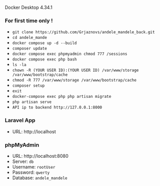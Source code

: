 Docker Desktop 4.34.1

### For first time only !
- `git clone https://github.com/Grjaznovs/andele_mandele_back.git`
- `cd andele_mande`
- `docker compose up -d --build`
- `composer update`
- `docker compose exec phpmyadmin chmod 777 /sessions`
- `docker compose exec php bash`
- `ls -la`
- `chown -R (YOUR USER ID):(YOUR USER ID) /var/www/storage /var/www/bootstrap/cache`
- `chmod -R 777 /var/www/storage /var/www/bootstrap/cache`
- `composer setup`
- `exit`
- `docker-compose exec php php artisan migrate`
- `php artisan serve`
- `API ip to backend http://127.0.0.1:8000`

### Laravel App
- URL: http://localhost

### phpMyAdmin
- URL: http://localhost:8080
- Server: `db`
- Username: `rootUser`
- Password: `qwerty`
- Database: `andele_mandele`
